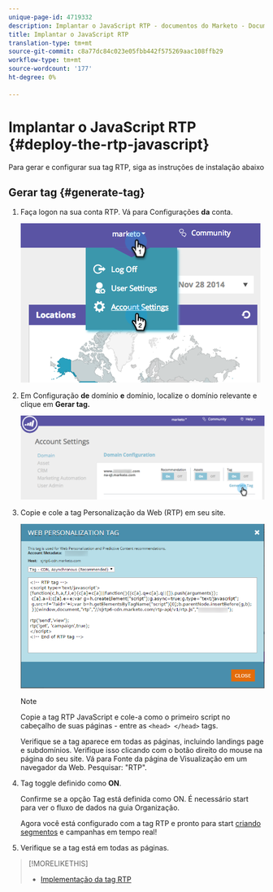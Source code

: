 ```yaml
---
unique-page-id: 4719332
description: Implantar o JavaScript RTP - documentos do Marketo - Documentação do produto
title: Implantar o JavaScript RTP
translation-type: tm+mt
source-git-commit: c8a77dc84c023e05fbb442f575269aac108ffb29
workflow-type: tm+mt
source-wordcount: '177'
ht-degree: 0%

---
```



# Implantar o JavaScript RTP {#deploy-the-rtp-javascript}

Para gerar e configurar sua tag RTP, siga as instruções de instalação abaixo

## Gerar tag {#generate-tag}

1. Faça logon na sua conta RTP. Vá para Configurações **da** conta.

   ![](assets/image2014-12-1-23-3a3-3a12.png)

1. Em Configuração **de** domínio **e** domínio, localize o domínio relevante e clique em **Gerar tag.**

   ![](assets/image2014-12-1-23-3a5-3a35.png)

1. Copie e cole a tag Personalização da Web (RTP) em seu site.

   ![](assets/web-personalization-tag.png)

   >[!NOTE]
   >
   >Copie a tag RTP JavaScript e cole-a como o primeiro script no cabeçalho de suas páginas - entre as `<head> </head>` tags.

   Verifique se a tag aparece em todas as páginas, incluindo landings page e subdomínios. Verifique isso clicando com o botão direito do mouse na página do seu site. Vá para Fonte da página de Visualização em um navegador da Web. Pesquisar: &quot;RTP&quot;.

1. Tag toggle definido como **ON**.

   Confirme se a opção Tag está definida como ON. É necessário start para ver o fluxo de dados na guia Organização.

   Agora você está configurado com a tag RTP e pronto para start [criando segmentos](/help/marketo/product-docs/web-personalization/using-web-segments/create-a-basic-web-segment.md) e campanhas em tempo real!

1. Verifique se a tag está em todas as páginas.

>[!MORELIKETHIS]
>
>* [Implementação da tag RTP](http://docs.marketo.com/display/docs/rtp+tag+implementation)

